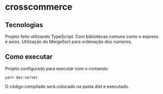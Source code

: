 # crosscommerce

## Tecnologias

Projeto feito utilizando TypeScript. Com bibliotecas comuns como o express e axios. 
Utilização do MergeSort para ordenação dos números.

## Como executar

Projeto configurado para executar com o comando:
```
yarn dev:server
```
O código compilado será colocado na pasta dist e executado.
